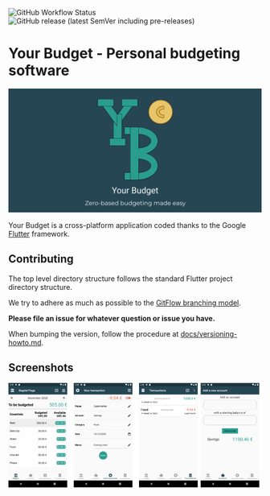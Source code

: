![GitHub Workflow Status](https://img.shields.io/github/workflow/status/tcrasset/your-budget/Your%20Budget%20Android%20Release) ![GitHub release (latest SemVer including pre-releases)](https://img.shields.io/github/v/release/tcrasset/your-budget?include_prereleases)

# Your Budget - Personal budgeting software

![Feature graphic](storeAssets/icons/yb_feature_graphic_1024x500.png)

Your Budget is a cross-platform application coded thanks to the Google [Flutter](https://flutter.dev/) framework.

## Contributing

The top level directory structure follows the standard Flutter project directory structure.

We try to adhere as much as possible to the [GitFlow branching model](https://www.atlassian.com/git/tutorials/comparing-workflows/gitflow-workflow).

**Please file an issue for whatever question or issue you have.**

When bumping the version, follow the procedure at [docs/versioning-howto.md](./docs/versioning-howto.md).

## Screenshots

![Screenshots](storeAssets/Screenshots/Screenshots_aligned.png)
